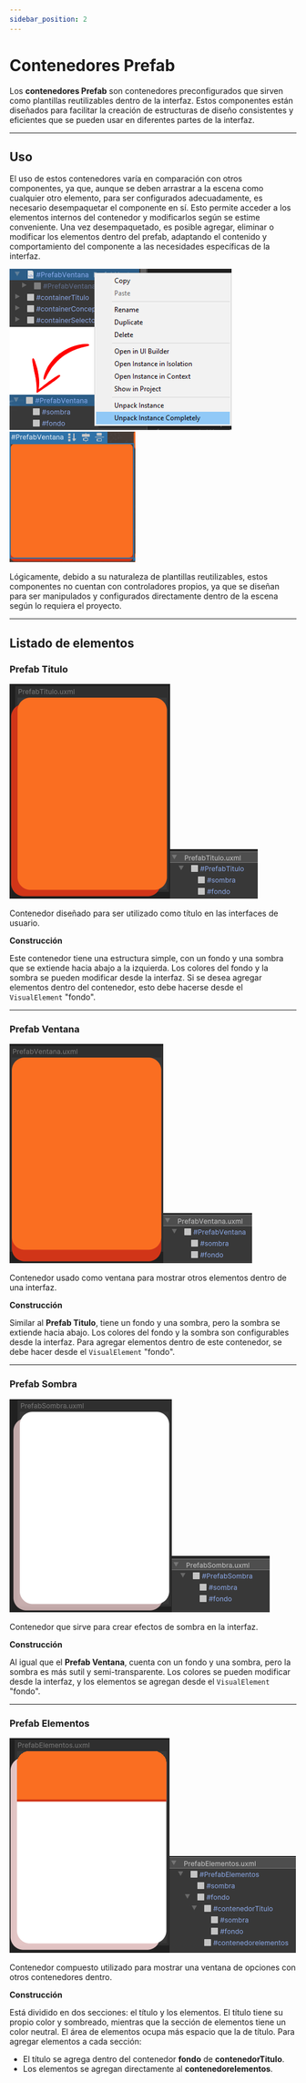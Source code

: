 ```yaml
---
sidebar_position: 2
---
```


# Contenedores Prefab

Los **contenedores Prefab** son contenedores preconfigurados que sirven como plantillas reutilizables dentro de la interfaz. Estos componentes están diseñados para facilitar la creación de estructuras de diseño consistentes y eficientes que se pueden usar en diferentes partes de la interfaz.

---

## Uso

El uso de estos contenedores varía en comparación con otros componentes, ya que, aunque se deben arrastrar a la escena como cualquier otro elemento, para ser configurados adecuadamente, es necesario desempaquetar el componente en sí. Esto permite acceder a los elementos internos del contenedor y modificarlos según se estime conveniente. Una vez desempaquetado, es posible agregar, eliminar o modificar los elementos dentro del prefab, adaptando el contenido y comportamiento del componente a las necesidades específicas de la interfaz.

![Ejemplo ](../../../../../static/juego-img/interfaz/componentes/contenedores/cPrefabUso2.png)![Ejemplo ](../../../../../static/juego-img/interfaz/componentes/contenedores/cPrefabUso.png)

Lógicamente, debido a su naturaleza de plantillas reutilizables, estos componentes no cuentan con controladores propios, ya que se diseñan para ser manipulados y configurados directamente dentro de la escena según lo requiera el proyecto.

---

## Listado de elementos

### Prefab Titulo

![Ejemplo ](../../../../../static/juego-img/interfaz/componentes/contenedores/cPrefabTitulo.png)![Ejemplo ](../../../../../static/juego-img/interfaz/componentes/contenedores/cPrefabTitulo2.png)

Contenedor diseñado para ser utilizado como título en las interfaces de usuario.

**Construcción**

Este contenedor tiene una estructura simple, con un fondo y una sombra que se extiende hacia abajo a la izquierda. Los colores del fondo y la sombra se pueden modificar desde la interfaz. Si se desea agregar elementos dentro del contenedor, esto debe hacerse desde el `VisualElement` "fondo".

---

### Prefab Ventana

![Ejemplo ](../../../../../static/juego-img/interfaz/componentes/contenedores/cPrefabVentana.png)![Ejemplo ](../../../../../static/juego-img/interfaz/componentes/contenedores/cPrefabVentana2.png)

Contenedor usado como ventana para mostrar otros elementos dentro de una interfaz.

**Construcción**

Similar al **Prefab Titulo**, tiene un fondo y una sombra, pero la sombra se extiende hacia abajo. Los colores del fondo y la sombra son configurables desde la interfaz. Para agregar elementos dentro de este contenedor, se debe hacer desde el `VisualElement` "fondo".

---

### Prefab Sombra

![Ejemplo ](../../../../../static/juego-img/interfaz/componentes/contenedores/cPrefabSombra.png)![Ejemplo ](../../../../../static/juego-img/interfaz/componentes/contenedores/cPrefabSombra2.png)

Contenedor que sirve para crear efectos de sombra en la interfaz.

**Construcción**

Al igual que el **Prefab Ventana**, cuenta con un fondo y una sombra, pero la sombra es más sutil y semi-transparente. Los colores se pueden modificar desde la interfaz, y los elementos se agregan desde el `VisualElement` "fondo".

---

### Prefab Elementos

![Ejemplo ](../../../../../static/juego-img/interfaz/componentes/contenedores/cPrefabElementos.png)![Ejemplo ](../../../../../static/juego-img/interfaz/componentes/contenedores/cPrefabElementos2.png)

Contenedor compuesto utilizado para mostrar una ventana de opciones con otros contenedores dentro.

**Construcción**

Está dividido en dos secciones: el título y los elementos. El título tiene su propio color y sombreado, mientras que la sección de elementos tiene un color neutral. El área de elementos ocupa más espacio que la de título. Para agregar elementos a cada sección:

- El título se agrega dentro del contenedor **fondo** de **contenedorTitulo**.
- Los elementos se agregan directamente al **contenedorelementos**.
